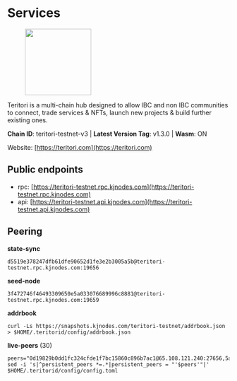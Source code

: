 # Services

<figure><img src="https://raw.githubusercontent.com/kj89/testnet_manuals/main/pingpub/logos/teritori.png" width="150" alt=""><figcaption></figcaption></figure>

Teritori is a multi-chain hub designed to allow IBC and non IBC communities  to connect, trade services & NFTs, launch new projects & build further existing ones.

**Chain ID**: teritori-testnet-v3 | **Latest Version Tag**: v1.3.0 | **Wasm**: ON

Website: [https://teritori.com](https://teritori.com)


## Public endpoints

* rpc: [https://teritori-testnet.rpc.kjnodes.com](https://teritori-testnet.rpc.kjnodes.com)
* api: [https://teritori-testnet.api.kjnodes.com](https://teritori-testnet.api.kjnodes.com)

## Peering

**state-sync**

```
d5519e378247dfb61dfe90652d1fe3e2b3005a5b@teritori-testnet.rpc.kjnodes.com:19656
```

**seed-node**

```
3f472746f46493309650e5a033076689996c8881@teritori-testnet.rpc.kjnodes.com:19659
```

**addrbook**
```
curl -Ls https://snapshots.kjnodes.com/teritori-testnet/addrbook.json > $HOME/.teritorid/config/addrbook.json
```

**live-peers** (30)
```
peers="0d19829b0dd1fc324cfde1f7bc15860c896b7ac1@65.108.121.240:27656,5ae1012f9b0f4672d8152de903d115dd2f1a3ee3@65.21.170.3:27656,483a27bdec490f817f1ee819117c70e5f5e6a672@65.109.90.33:15956,bf100c1b6b44a6e96ab5691f3023cec3c27747fd@144.126.142.78:46656,6bc9f80a5123d62c23aadb7b5d68b740a794b0c6@207.180.194.156:36656,3b539b6cff93fb3631d0a600a56ade3c6ca6bea3@51.79.28.170:26656,ac94097daec8a32d4ed3f074f26f214cedfbb541@85.173.112.154:26656,d888e05bac5209df36bdeef3497c00c96367a04f@195.201.231.163:26656,0e51ebd10636b48b69625677a5154b839ff3f557@65.108.43.116:56107,3c2e89cd8498b369ada6456f07f7519a41b4c543@185.100.232.77:21096,c89ecc57dc30addb7e9032684916725c25b2a6c5@162.55.103.44:26656,3614bc766d73bebf6b73737b6690af60e7f0683e@65.108.206.118:46656,69012ce642095e15f588ddb154327633bb2ecb9c@65.109.39.223:26656,e1b331c1f3cba509960c65d6c6bc9b49532bcbaa@65.109.85.170:27656,ec0c58dbfe67a12ea16951134e29a6566ac05add@185.217.125.98:26656,d590ca2f08c6793516c4923c0a62075c57f64b59@135.181.206.223:26656,6a94690aa76f7ffbfa1ee93c50dddfb571f159b6@5.189.130.43:19656,c56b132be41b247c9f8fa1f2addaca57f9946e29@75.119.159.159:44656,ccc59b8a55f9c6e7a24bd693e2796f781ea3a670@65.108.227.133:27656,a97eb7a4f3d857f1ff82265d2905fc0762a6bfd4@135.125.5.31:54256,ba34ddc9728cb20c050c189c8d7c38fc50428091@64.20.52.2:20026,2da1141f27d403e9d0cd0ecf3f02d71a3ed5031a@94.23.207.45:30529,15dd94f68c450da2c3b7c60b6364e3dce6f0cbf2@185.193.66.68:26641,53f69cd52a4b633179b9e762cf8d51f6696a27f6@51.159.141.148:26656,7c6deaf1249610bf058f8f2127e0aa6241faa837@65.108.238.217:11054,356fbd3263e387bea0528ac4bbbc89a83d52e9fa@65.21.134.202:26736,d5519e378247dfb61dfe90652d1fe3e2b3005a5b@65.109.68.190:19656,e1c50c477202e2f37643d044a6cde3c913f42230@65.108.71.92:54256,e78cee0e46927e483212e0313a35da6cc9151ed5@65.109.28.219:15956,ade4d8bc8cbe014af6ebdf3cb7b1e9ad36f412c0@176.9.82.221:15956"
sed -i 's|^persistent_peers *=.*|persistent_peers = "'$peers'"|' $HOME/.teritorid/config/config.toml
```
